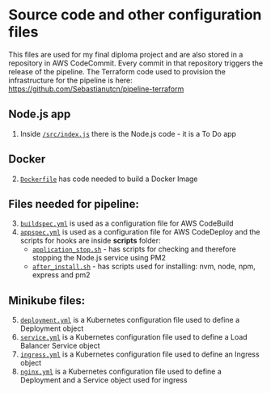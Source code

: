 # Source code and other configuration files 
This files are used for my final diploma project and are also stored in a repository in AWS CodeCommit. Every commit in that repository triggers the release of the pipeline. The Terraform code used to provision the infrastructure for the pipeline is here: https://github.com/Sebastianutcn/pipeline-terraform 

## Node.js app
1. Inside [`/src/index.js`](https://github.com/Sebastianutcn/final-diploma-mytodoapp/blob/main/src/index.js) there is the Node.js code - it is a To Do app

## Docker
2. [`Dockerfile`](https://github.com/Sebastianutcn/final-diploma-mytodoapp/blob/main/Dockerfile) has code needed to build a Docker Image

## Files needed for pipeline:    
3. [`buildspec.yml`](https://github.com/Sebastianutcn/final-diploma-mytodoapp/blob/main/buildspec.yml) is used as a configuration file for AWS CodeBuild     
4. [`appspec.yml`](https://github.com/Sebastianutcn/final-diploma-mytodoapp/blob/main/appspec.yml) is used as a configuration file for AWS CodeDeploy and the scripts for hooks are inside **scripts** folder:
   - [`application_stop.sh`](https://github.com/Sebastianutcn/final-diploma-mytodoapp/blob/main/scripts/application_stop.sh) - has scripts for checking and therefore stopping the Node.js service using PM2
   - [`after_install.sh`](https://github.com/Sebastianutcn/final-diploma-mytodoapp/blob/main/scripts/after_install.sh) - has scripts used for installing: nvm, node, npm, express and pm2

## Minikube files:     
5. [`deployment.yml`](https://github.com/Sebastianutcn/final-diploma-mytodoapp/blob/main/deployment.yml) is a Kubernetes configuration file used to define a Deployment object     
6. [`service.yml`](https://github.com/Sebastianutcn/final-diploma-mytodoapp/blob/main/service.yml) is a Kubernetes configuration file used to define a Load Balancer Service object    
7. [`ingress.yml`](https://github.com/Sebastianutcn/final-diploma-mytodoapp/blob/main/ingress.yml) is a Kubernetes configuration file used to define an Ingress object    
8. [`nginx.yml`](https://github.com/Sebastianutcn/final-diploma-mytodoapp/blob/main/nginx.yml) is a Kubernetes configuration file used to define a Deployment and a Service object used for ingress
